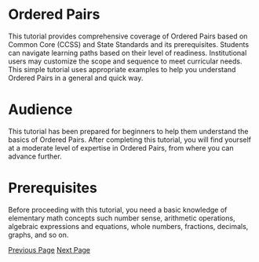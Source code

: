 # Ordered Pairs
This tutorial provides comprehensive coverage of Ordered Pairs based on Common Core (CCSS) and State Standards and its prerequisites. Students can navigate learning paths based on their level of readiness. Institutional users may customize the scope and sequence to meet curricular needs. This simple tutorial uses appropriate examples to help you understand Ordered Pairs in a general and quick way.

# Audience
This tutorial has been prepared for beginners to help them understand the basics of Ordered Pairs. After completing this tutorial, you will find yourself at a moderate level of expertise in Ordered Pairs, from where you can advance further.

# Prerequisites
Before proceeding with this tutorial, you need a basic knowledge of elementary math concepts such number sense, arithmetic operations, algebraic expressions and equations, whole numbers, fractions, decimals, graphs, and so on.


[Previous Page](../ordered_pairs/index.md) [Next Page](../ordered_pairs/reading_point_in_quadrant_1.md) 
